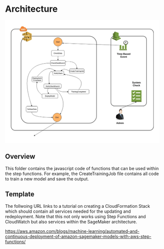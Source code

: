 # Architecture

![Step Functions Framework](StepFunction_&_CloudWatch_Framework.jpg)

## Overview

This folder contains the javascript code of functions that can be used within the step functions. For example, the CreateTrainingJob file contains all code to train a new model and save the output.

## Template

The follwoing URL links to a tutorial on creating a CloudFormation Stack which should contain all services needed for the updating and redeployment. Note that this not only works using Step Functions and CloudWatch but also services within the SageMaker architecture.

https://aws.amazon.com/blogs/machine-learning/automated-and-continuous-deployment-of-amazon-sagemaker-models-with-aws-step-functions/